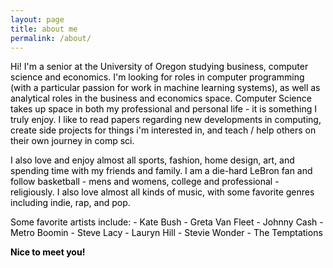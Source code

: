 ```yaml
---
layout: page
title: about me
permalink: /about/
---
```


<span style="color: black;">Hi! I'm a senior at the University of Oregon studying business, computer science and economics. I'm looking for roles in computer programming (with a particular passion for work in machine learning systems), as well as analytical roles in the business and economics space. Computer Science takes up space in both my professional and personal life - it is something I truly enjoy. I like to read papers regarding new developments in computing, create side projects for things i'm interested in, and teach / help others on their own journey in comp sci.</span>

<span style="color: black;">I also love and enjoy almost all sports, fashion, home design, art, and spending time with my friends and family. I am a die-hard LeBron fan and follow basketball - mens and womens, college and professional - religiously. I also love almost all kinds of music, with some favorite genres including indie, rap, and pop.</span>

<span style="color: black;">Some favorite artists include:</span>
<span style="color: black;">- Kate Bush</span>
<span style="color: black;">- Greta Van Fleet</span>
<span style="color: black;">- Johnny Cash</span>
<span style="color: black;">- Metro Boomin</span>
<span style="color: black;">- Steve Lacy</span>
<span style="color: black;">- Lauryn Hill</span>
<span style="color: black;">- Stevie Wonder</span>
<span style="color: black;">- The Temptations</span>

<span style="color: black;">**Nice to meet you!**</span>